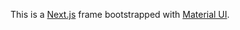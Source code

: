 This is a [Next.js](https://nextjs.org/) frame bootstrapped with [Material UI](https://material-ui.com/).

